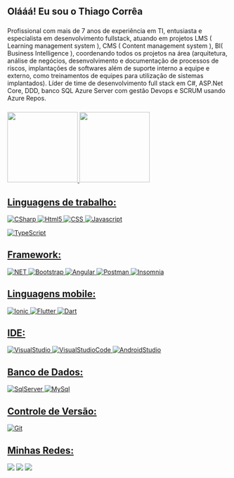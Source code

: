 ## Olááá! Eu sou o Thiago Corrêa
###
Profissional com mais de 7 anos de experiência em TI, entusiasta e especialista em desenvolvimento fullstack, atuando em projetos LMS ( Learning management system ), CMS ( Content management system ), BI( Business Intelligence ), coordenando todos os projetos na área (arquitetura, análise de negócios, desenvolvimento e documentação de processos de riscos, implantações de softwares além de suporte interno a equipe e externo, como treinamentos de equipes para utilização de sistemas implantados).
Líder de time de desenvolvimento full stack em C#, ASP.Net Core, DDD, banco SQL Azure Server com gestão Devops e SCRUM usando Azure Repos.
###
<div>
  <a href="https://github.com/thiagogcorreabotelho">
  <img height="160em" src="https://github-readme-stats.vercel.app/api?username=thiagogcorreabotelho&show_icons=true&theme=prussian&include_all_commits=true&count_private=true"/>
  <img height="160em" src="https://github-readme-stats.vercel.app/api/top-langs/?username=thiagogcorreabotelho&layout=compact&langs_count=16&theme=prussian"/>
</div>
  
  ## Linguagens de trabalho:
  ![CSharp](https://img.shields.io/badge/C%23-239120?style=for-the-badge&logo=c-sharp&logoColor=white)
  ![Html5](https://img.shields.io/badge/HTML5-E34F26?style=for-the-badge&logo=html5&logoColor=white)
  ![CSS](https://img.shields.io/badge/CSS3-1572B6?style=for-the-badge&logo=css3&logoColor=white)
  ![Javascript](https://img.shields.io/badge/JavaScript-F7DF1E?style=for-the-badge&logo=javascript&logoColor=black)
 
  ![TypeScript](https://img.shields.io/badge/TypeScript-007ACC?style=for-the-badge&logo=typescript&logoColor=white)
  
## Framework:
![NET](https://img.shields.io/badge/.NET-512BD4?style=for-the-badge&logo=dotnet&logoColor=white)
![Bootstrap](https://img.shields.io/badge/Bootstrap-563D7C?style=for-the-badge&logo=bootstrap&logoColor=white)
![Angular](https://img.shields.io/badge/Angular-DD0031?style=for-the-badge&logo=angular&logoColor=white)
![Postman](https://img.shields.io/badge/Postman-FF6C37?style=for-the-badge&logo=Postman&logoColor=white)
![Insomnia](https://img.shields.io/badge/Insomnia-5849be?style=for-the-badge&logo=Insomnia&logoColor=white)
  
## Linguagens mobile:
![Ionic](https://img.shields.io/badge/Ionic-3880FF?style=for-the-badge&logo=ionic&logoColor=white)
![Flutter](https://img.shields.io/badge/Flutter-02569B?style=for-the-badge&logo=flutter&logoColor=white)
![Dart](https://img.shields.io/badge/Dart-0175C2?style=for-the-badge&logo=dart&logoColor=white)
  
## IDE:
![VisualStudio](https://img.shields.io/badge/Visual_Studio-5C2D91?style=for-the-badge&logo=visual%20studio&logoColor=white)
![VisualStudioCode](https://img.shields.io/badge/Visual_Studio_Code-0078D4?style=for-the-badge&logo=visual%20studio%20code&logoColor=white)
![AndroidStudio](https://img.shields.io/badge/Android_Studio-3DDC84?style=for-the-badge&logo=android-studio&logoColor=white)
  
## Banco de Dados:
![SqlServer](https://img.shields.io/badge/Microsoft_SQL_Server-CC2927?style=for-the-badge&logo=microsoft-sql-server&logoColor=white)
![MySql](https://img.shields.io/badge/MySQL-00000F?style=for-the-badge&logo=mysql&logoColor=white)
  
## Controle de Versão:
![Git](https://img.shields.io/badge/Git-F05032?style=for-the-badge&logo=git&logoColor=white)

 ## Minhas Redes:
<div> 
  <a href="https://www.linkedin.com/in/thiagocorreab/" target="_blank"><img src="https://img.shields.io/badge/LinkedIn-0077B5?style=for-the-badge&logo=linkedin&logoColor=white" target="_blank"></a>
  <a href="https://www.instagram.com/thiago_correea/" target="_blank"><img src="https://img.shields.io/badge/-Instagram-%23E4405F?style=for-the-badge&logo=instagram&logoColor=white" target="_blank"></a>
  <a href = "mailto:thiagogcorreabotelho@outlook.com"><img src="https://img.shields.io/badge/Microsoft_Outlook-0078D4?style=for-the-badge&logo=microsoft-outlook&logoColor=white" target="_blank"></a>
</div>

